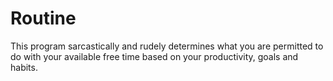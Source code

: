 # Routine

This program sarcastically and rudely determines what you are permitted to do with your available free time based on your productivity, goals and habits. 
